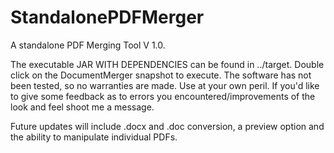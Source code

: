 # StandalonePDFMerger
A standalone PDF Merging Tool V 1.0.

The executable JAR WITH DEPENDENCIES can be found in ../target. 
Double click on the DocumentMerger snapshot to execute.
The software has not been tested, so no warranties are made.
Use at your own peril. If you'd like to give some feedback as to errors you encountered/improvements of the look and feel
shoot me a message.


Future updates will include .docx and .doc conversion, a preview option and the ability to manipulate individual PDFs.
